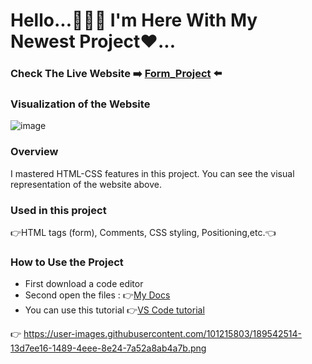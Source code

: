 # Hello...🙋🏻‍♂️ I'm Here With My Newest Project❤...
### Check The Live Website :arrow_right: [Form_Project](https://muka6363.github.io/PROJELER_MK/2.Form/index.html) :arrow_left:
### Visualization of the Website
![image](https://user-images.githubusercontent.com/101215803/189542514-13d7ee16-1489-4eee-8e24-7a52a8ab4a7b.png)



### Overview
I mastered HTML-CSS features in this project. You can see the visual representation of the website above.
### Used in this project
:point_right:HTML tags (form), Comments, CSS styling, Positioning,etc.:point_left:
### How to Use the Project
+ First download a code editor
+ Second open the files : :point_right:[My Docs](https://muka6363.github.io/PROJELER_MK/2.Form/index.html)
+ You can use this tutorial :point_right:[VS Code tutorial](https://www.youtube.com/watch?v=fJEbVCrEMSE)

:point_right: https://user-images.githubusercontent.com/101215803/189542514-13d7ee16-1489-4eee-8e24-7a52a8ab4a7b.png


